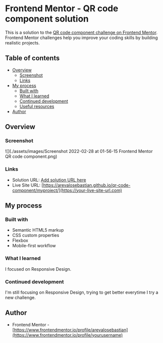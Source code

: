 # Frontend Mentor - QR code component solution

This is a solution to the [QR code component challenge on Frontend Mentor](https://www.frontendmentor.io/challenges/qr-code-component-iux_sIO_H). Frontend Mentor challenges help you improve your coding skills by building realistic projects. 

## Table of contents

- [Overview](#overview)
  - [Screenshot](#screenshot)
  - [Links](#links)
- [My process](#my-process)
  - [Built with](#built-with)
  - [What I learned](#what-i-learned)
  - [Continued development](#continued-development)
  - [Useful resources](#useful-resources)
- [Author](#author)

## Overview

### Screenshot

![](./assets/images/Screenshot 2022-02-28 at 01-56-15 Frontend Mentor QR code component.png)

### Links

- Solution URL: [Add solution URL here](https://your-solution-url.com)
- Live Site URL: [https://arevalosebastian.github.io/qr-code-component/myproject/](https://your-live-site-url.com)

## My process

### Built with

- Semantic HTML5 markup
- CSS custom properties
- Flexbox
- Mobile-first workflow

### What I learned

I focused on Responsive Design.

### Continued development

I'm still focusing on Responsive Design, trying to get better everytime I try a new challenge.

## Author

- Frontend Mentor - [https://www.frontendmentor.io/profile/arevalosebastian](https://www.frontendmentor.io/profile/yourusername)

